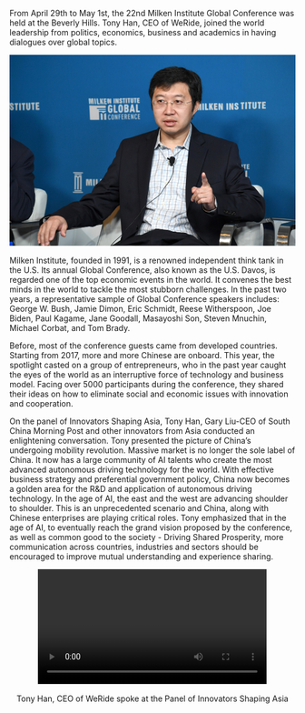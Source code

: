 From April 29th to May 1st, the 22nd Milken Institute Global Conference was held at the Beverly Hills. Tony Han, CEO of WeRide, joined the world leadership from politics, economics, business and academics in having dialogues over global topics. 

![](src/assets/news/milken.jpg)

Milken Institute, founded in 1991, is a renowned independent think tank in the U.S. Its annual Global Conference, also known as the U.S. Davos, is regarded one of the top economic events in the world. It convenes the best minds in the world to tackle the most stubborn challenges. In the past two years, a representative sample of Global Conference speakers includes: George W. Bush, Jamie Dimon, Eric Schmidt, Reese Witherspoon, Joe Biden, Paul Kagame, Jane Goodall, Masayoshi Son, Steven Mnuchin, Michael Corbat, and Tom Brady.

Before, most of the conference guests came from developed countries. Starting from 2017, more and more Chinese are onboard. This year, the spotlight casted on a group of entrepreneurs, who in the past year caught the eyes of the world as an interruptive force of technology and business model. Facing over 5000 participants during the conference, they shared their ideas on how to eliminate social and economic issues with innovation and cooperation. 

On the panel of Innovators Shaping Asia, Tony Han, Gary Liu-CEO of South China Morning Post and other innovators from Asia conducted an enlightening conversation. Tony presented the picture of China’s undergoing mobility revolution. Massive market is no longer the sole label of China. It now has a large community of AI talents who create the most advanced autonomous driving technology for the world. With effective business strategy and preferential government policy, China now becomes a golden area for the R&D and application of autonomous driving technology. In the age of AI, the east and the west are advancing shoulder to shoulder. This is an unprecedented scenario and China, along with Chinese enterprises are playing critical roles. Tony emphasized that in the age of AI, to eventually reach the grand vision proposed by the conference, as well as common good to the society - Driving Shared Prosperity, more communication across countries, industries and sectors should be encouraged to improve mutual understanding and experience sharing.

<div style="text-align: center">
<video width="80%" height="auto" controls>
<source  src="src/assets/news/milken-compressed.mp4" type="video/mp4" >
</video>
<p>Tony Han, CEO of WeRide spoke at the Panel of Innovators Shaping Asia</p>
</div>
